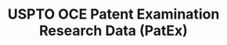 ---
bigquery: https://console.cloud.google.com/bigquery?p=patents-public-data&d=uspto_oce_pair&page=dataset
citation: 'Graham, S. Marco, A., and Miller, A. (2015). “The USPTO Patent Examination
  Research Dataset: A Window on the Process of Patent Examination.”'
contributors: Graham, S. Marco, A., Miller, A.
cost: None
description: The latest version of PatEx (referred to below as the 2020 release) contains
  detailed information on nearly 11.9 million publicly-viewable provisional and non-provisional
  patent applications to the USPTO and over 4.6 million Patent Cooperation Treaty
  (PCT) applications. It is based on data that OCE downloaded from the Patent Examination
  Data System (PEDS) in April, 2021. The PEDS data are sourced from Public PAIR. The
  first time that OCE used PEDS as the basis of PatEx was for the 2019 release. We
  took the PEDS data and organized it into the familiar PatEx data files, which are
  based on the organization of the Public PAIR portal. The data files include information
  on each application’s characteristics, prosecution history, continuation history,
  claims of foreign priority, patent term adjustment history, publication history,
  and correspondence address information.
documentation: 'For the 2019 and later releases, new technical documentation is available
  https://www.uspto.gov/sites/default/files/documents/PatEx-2019-Technical-Doc.pdf


  A document describing the 2014-2017 data sets is available and can be cited as:
  Graham, Stuart J.H. and Marco, Alan C. and Miller, Richard, The USPTO Patent Examination
  Research Dataset: A Window on the Process of Patent Examination (November 30, 2015).
  Available at SSRN: https://ssrn.com/abstract=2702637.'
last_edit: Mon, 04 Apr 2022 19:06:22 GMT
location: https://www.uspto.gov/ip-policy/economic-research/research-datasets/patent-examination-research-dataset-public-pair
maintained_by: EconomicsData@uspto.gov
related_publications: https://ssrn.com/abstract=29956744, https://ssrn.com/abstract=2702637
schema_fields: '[''examiner_art_unit'', ''filing_date'', ''earliest_pgpub_number'',
  ''wipo_pub_number'', ''recorded_date'', ''correspondence_city'', ''uspc_subclass'',
  ''correspondence_postal_code'', ''application_type'', ''examiner_id'', ''patent_number'',
  ''aia_first_to_file'', ''file_location_date'', ''correspondence_name_line_2'', ''parent_country_code'',
  ''event_description'', ''inventor_name_first'', ''parent_country'', ''appl_status_code'',
  ''correspondence_name_line_1'', ''small_entity_indicator'', ''correspondence_region_code'',
  ''application_number_pair'', ''invention_title'', ''child_application_number'',
  ''inventor_region_code'', ''inventor_country_name'', ''parent_application_number'',
  ''correspondence_country_name'', ''inventor_rank'', ''continuation_type'', ''invention_subject_matter'',
  ''examiner_name_first'', ''disposal_type'', ''sequence_number'', ''child_filing_date'',
  ''abandon_date'', ''patent_issue_date'', ''foreign_parent_id'', ''customer_number'',
  ''correspondence_region_name'', ''inventor_name_last'', ''inventor_address_type'',
  ''examiner_name_last'', ''atty_docket_number'', ''appl_status_date'', ''status_description'',
  ''event_code'', ''earliest_pgpub_date'', ''examiner_name_middle'', ''correspondence_country_code'',
  ''parent_filing_date'', ''inventor_name_middle'', ''correspondence_street_line_1'',
  ''correspondence_street_line_2'', ''application_number'', ''uspc_class'', ''confirm_number'',
  ''wipo_pub_date'', ''foreign_parent_date'', ''status_code'', ''inventor_country_code'',
  ''file_location'']'
shortname: patex
tags:
- patents
- legal
- history
terms_of_use: 'USPTO’s online databases are not designed or intended to be a source
  for bulk downloads of USPTO data when accessed through the website’s interfaces.
  Individuals, companies, IP addresses, or blocks of IP addresses who, in effect,
  deny or decrease service by generating unusually high numbers of database accesses
  (searches, pages, or hits), whether generated manually or in an automated fashion,
  may be denied access to USPTO servers without notice.


  Bulk data products may be separately obtained from the USPTO, either for free or
  at the cost of dissemination. For details, see information on Electronic Bulk Data
  Products: https://www.uspto.gov/learning-and-resources/electronic-bulk-data-products'
title: USPTO OCE Patent Examination Research Data (PatEx)
uuid: 4342caa7-23af-420c-b2f6-6088f133df6a
---